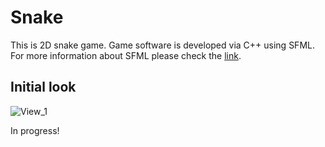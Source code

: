 # Snake

This is 2D snake game. Game software is developed via C++ using SFML. For more information about SFML please check the [link](https://www.sfml-dev.org/).

## Initial look

![View_1](https://user-images.githubusercontent.com/34675907/133070703-49abb104-8554-412d-ae9a-be58aa53b90a.png)

In progress!
